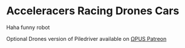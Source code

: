 # Acceleracers Racing Drones Cars

Haha funny robot

Optional Drones version of Piledriver available on [ΩPUS Patreon](https://www.patreon.com/omegapus)
